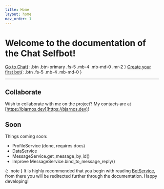 ```yaml
---
title: Home
layout: home
nav_order: 1
---
```


# Welcome to the documentation of the Chat Selfbot!
[Go to Chat](https://chat.jonazwetsloot.nl/timeline){: .btn .btn-primary .fs-5 .mb-4 .mb-md-0 .mr-2 }
[Create your first bot](/docs/Setup){: .btn .fs-5 .mb-4 .mb-md-0 }

---

## Collaborate
Wish to collaborate with me on the project? My contacts are at [https://bjarnos.dev](https://bjarnos.dev)!

## Soon
Things coming soon:
- ProfileService (done, requires docs)
- DataService
- MessageService.get_message_by_id()
- Improve MessageService.bind_to_message_reply()

{: .note }
It is highly recommended that you begin with reading [BotService](/docs/Services/BotService), from there you will be redirected further through the documentation. Happy developing!
